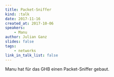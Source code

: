 ```yaml
---
title: Packet-Sniffer
kind: :talk
date: 2017-11-16
created_at: 2017-10-06
speakers:
    - Manu
author: Julian Ganz
slides: false
tags:
    - networks
link_in_talk_list: false
---
```


Manu hat für das GHB einen Packet-Sniffer gebaut.

